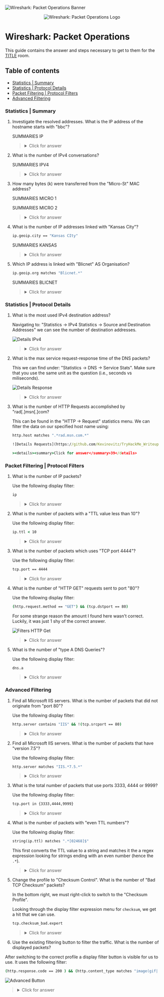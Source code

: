 ![Wireshark: Packet Operations Banner](https://github.com/Kevinovitz/TryHackMe_Writeups/blob/main/wiresharkthebasics/Wireshark_Basics_Banner.png)

<p align="center">
   <img src="https://github.com/Kevinovitz/TryHackMe_Writeups/blob/main/wiresharkpacketoperations/Wireshark_Packet_Operations_Cover.png" alt="Wireshark: Packet Operations Logo">
</p>

# Wireshark: Packet Operations

This guide contains the answer and steps necessary to get to them for the [TITLE](https://tryhackme.com/room/wiresharkpacketoperations) room.

## Table of contents

- [Statistics | Summary](#statistics--summary)
- [Statistics | Protocol Details](#statistics--protocol-details)
- [Packet Filtering | Protocol Filters](#packet-filtering--protocol-filters)
- [Advanced Filtering ](#advanced-filtering)

### Statistics | Summary

1. Investigate the resolved addresses. What is the IP address of the hostname starts with "bbc"?

   
   
   
   
   SUMMARIES IP

   ><details><summary>Click for answer</summary>199.232.24.81</details>

3. What is the number of IPv4 conversations?

   SUMMARIES IPV4

   ><details><summary>Click for answer</summary>a435</details>

4. How many bytes (k) were transferred from the "Micro-St" MAC address?

   SUMMARIES MICRO 1

   SUMMARIES MICRO 2

   ><details><summary>Click for answer</summary>7474</details>

6. What is the number of IP addresses linked with "Kansas City"?

   ```cmd
   ip.geoip.city == "Kansas CIty"
   ```

   SUMMARIES KANSAS

   ><details><summary>Click for answer</summary>4</details>

8. Which IP address is linked with "Blicnet" AS Organisation?

   ```cmd
   ip.geoip.org matches "Blicnet.*"
   ```

   SUMMARIES BLICNET

   ><details><summary>Click for answer</summary>188.246.82.7</details>

### Statistics | Protocol Details

1. What is the most used IPv4 destination address?

   Navigating to: "Statistics -> IPv4 Statistics -> Source and Destination Addresses" we can see the number of destination addresses.

   ![Details IPv4](https://github.com/Kevinovitz/TryHackMe_Writeups/blob/main/wiresharkpacketoperations/Wireshark_Packet_Operations_Details_IPv4.png)

   ><details><summary>Click for answer</summary>10.100.1.33</details>

3. What is the max service request-response time of the DNS packets?

   This we can find under: "Statistics -> DNS -> Service Stats". Make sure that you use the same unit as the question (i.e., seconds vs miliseconds).

   ![Details Response](https://github.com/Kevinovitz/TryHackMe_Writeups/blob/main/wiresharkpacketoperations/Wireshark_Packet_Operations_Details_Response.png)

   ><details><summary>Click for answer</summary>0.467897</details>

5. What is the number of HTTP Requests accomplished by "rad[.]msn[.]com?

   This can be found in the "HTTP -> Request" statistics menu. We can filter the data on our specified host name using:

   ```cmd
   http.host matches ".*rad.msn.com.*"

   ![Details Requests](https://github.com/Kevinovitz/TryHackMe_Writeups/blob/main/wiresharkpacketoperations/Wireshark_Packet_Operations_Details_Requests.png)

   ><details><summary>Click for answer</summary>39</details>

### Packet Filtering | Protocol Filters

1. What is the number of IP packets?

   Use the following display filter:

   ```cmd
   ip
   ```

   ><details><summary>Click for answer</summary>81420</details>

3. What is the number of packets with a "TTL value less than 10"?

   Use the following display filter:

   ```cmd
   ip.ttl < 10
   ```

   ><details><summary>Click for answer</summary>66</details>

4. What is the number of packets which uses "TCP port 4444"?
   
   Use the following display filter:

   ```cmd
   tcp.port == 4444
   ```

   ><details><summary>Click for answer</summary>632</details>

5. What is the number of "HTTP GET" requests sent to port "80"?

   Use the following display filter:

   ```cmd
   (http.request.method == "GET") && (tcp.dstport == 80)
   ```

   For some strange reason the amount I found here wasn't correct. Luckily, it was just 1 shy of the correct answer.

   ![Filters HTTP Get](https://github.com/Kevinovitz/TryHackMe_Writeups/blob/main/wiresharkpacketoperations/Wireshark_Packet_Operations_Filters_HTTP_Get.png)

   ><details><summary>Click for answer</summary>527</details>

7. What is the number of "type A DNS Queries"?

   Use the following display filter:

   ```cmd
   dns.a
   ```

   ><details><summary>Click for answer</summary>51</details>

### Advanced Filtering 

1. Find all Microsoft IIS servers. What is the number of packets that did not originate from "port 80"?

   Use the following display filter:

   ```cmd
   http.server contains "IIS" && !(tcp.srcport == 80)
   ```

   ><details><summary>Click for answer</summary>21</details>

3. Find all Microsoft IIS servers. What is the number of packets that have "version 7.5"?

   Use the following display filter:

   ```cmd
   http.server matches "IIS.*7.5.*"
   ```

   ><details><summary>Click for answer</summary>71</details>

5. What is the total number of packets that use ports 3333, 4444 or 9999?

   Use the following display filter:

   ```cmd
   tcp.port in {3333,4444,9999}
   ```

   ><details><summary>Click for answer</summary>2235</details>

7. What is the number of packets with "even TTL numbers"?

   Use the following display filter:

   ```cmd
   string(ip.ttl) matches ".*[02468]$"
   ```

   This first converts the TTL value to a string and matches it the a regex expression looking for strings ending with an even number (hence the `.*`).

   ><details><summary>Click for answer</summary>77289</details>

9. Change the profile to "Checksum Control". What is the number of "Bad TCP Checksum" packets?

   In the bottom right, we must right-click to switch to the "Checksum Profile".

   Looking through the display filter expression menu for `checksum`, we get a hit that we can use.

   ```cmd
   tcp.checksum_bad.expert
   ```

   ><details><summary>Click for answer</summary></details>

11. Use the existing filtering button to filter the traffic. What is the number of displayed packets?

   After switching to the correct profile a display filter button is visible for us to use. It uses the following filter:
   
   ```cmd
   (http.response.code == 200 ) && (http.content_type matches "image(gif||jpeg)")
   ```

   ![Advanced Button](https://github.com/Kevinovitz/TryHackMe_Writeups/blob/main/wiresharkpacketoperations/Wireshark_Packet_Operations_Advanced_Button.png)

   ><details><summary>Click for answer</summary>261</details>
